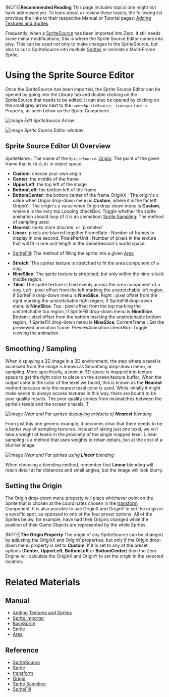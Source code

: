 (NOTE)**Recommended Reading** This page includes topics one might not have addressed yet. To learn about or review these topics, the following list provides the links to their respective Manual or Tutorial pages: [Adding Textures and Sprites](https://github.com/zeroengineteam/ZeroDocs/blob/master/zero_editor_documentation/zeromanual/graphics/adding_assets/adding_textures_and_sprites.markdown)

Frequently, when a [SpriteSource](https://github.com/zeroengineteam/ZeroDocs/blob/master/code_reference/class_reference/spritesource.markdown) has been imported into Zero, it still needs some minor modifications; this is where the Sprite Source Editor comes into play. This can be used not only to make changes to the SpriteSource, but also to cut a SpriteSource into multiple [Sprites](https://github.com/zeroengineteam/ZeroDocs/blob/master/code_reference/class_reference/sprite.markdown) or animate a Multi-Frame Sprite.

 # Using the Sprite Source Editor
Once the SpriteSource has been imported, the Sprite Source Editor can be opened by going into the Library tab and double clicking on the SpriteSource that needs to be edited. It can also be opened by clicking on the small grey arrow next to the `name=SpriteSource, icon=picture-o` Property, as seen below on the Sprite Component.



![image](https://media.githubusercontent.com/media/zeroengineteam/ZeroFiles/master/doc_files/47067.png) *Edit SpriteSource Arrow*




![image](https://media.githubusercontent.com/media/zeroengineteam/ZeroFiles/master/doc_files/47069.png) *Sprite Source Editor window*


 ##  Sprite Source Editor UI Overview
SpriteName : The name of the `SpriteSource`.
[Origin](https://github.com/zeroengineteam/ZeroDocs/blob/master/code_reference/enum_reference.markdown#origin): The point of the given frame that is `(0,0,0)` in object space.
* **Custom**: choose your own origin
* **Center**: the middle of the frame
* **UpperLeft**: the top left of the image
* **BottomLeft**: the bottom left of the frame
* **BottomCenter**: the bottom center of the frame
OriginX : The origin's x value when Origin drop-down menu is **Custom**, where `0` is the far left
OriginY : The origin's y value when Origin drop-down menu is **Custom**, where `0` is the very top
Looping checkBox: Toggle whether the sprite animation should loop (if it is an animation)
[Sprite Sampling](https://github.com/zeroengineteam/ZeroDocs/blob/master/code_reference/enum_reference.markdown#spritesampling): The method of sampling used.
* **Nearest**: looks more discrete, or 'pixelated'
* **Linear**: pixels are blurred together
FrameRate : Number of frames to display in one second.
PixelsPerUnit : Number of pixels in the texture that will fit in one unit length in the GameSession's world space.
- [SpriteFill](https://github.com/zeroengineteam/ZeroDocs/blob/master/code_reference/enum_reference.markdown#spritefill): The method of filling the sprite into a given [Area](https://github.com/zeroengineteam/ZeroDocs/blob/master/zero_editor_documentation/zeromanual/graphics/sprites/area.markdown)
* **Stretch**: The sprites texture is stretched to fit the area component of a cog.
* **NineSlice**: The sprite texture is stretched, but only within the nine-sliced middle region.
* **Tiled**: The sprite texture is tiled evenly across the area component of a cog.
Left : pixel offset from the left marking the unstretchable left region, if SpriteFill drop-down menu is **NineSlice**.
Right : pixel offset from the right marking the unstretchable right region, if SpriteFill drop-down menu is **NineSlice**.
Top : pixel offset from the top marking the unstretchable top region, if SpriteFill drop-down menu is **NineSlice**.
Bottom : pixel offset from the bottom marking the unstretchable bottom region, if SpriteFill drop-down menu is **NineSlice**.
CurrentFrame : Set the previewed animation frame.
PreviewAnimation checkBox: Toggle viewing the animation.

 ##  Smoothing / Sampling
When displaying a 2D image in a 3D environment, the step where a texel is accessed from the image is known as Smoothing drop-down menu, or sampling.  More specifically, a point in 3D space is mapped into texture space to get the right color to place on the screen/texture buffer.  When the output color is the color of the texel we found, this is known as the **Nearest** method because only the nearest texel color is used. While initially it might make sence to always access textures in this way, there are bound to be poor quality results.  The poor quality comes from mismatches between the sprite's texels and the screen's texels.  T




![image](https://media.githubusercontent.com/media/zeroengineteam/ZeroFiles/master/doc_files/47073.png) *Near and Far sprites displaying artifacts of **Nearest** blending*


From just this one generic example, it becomes clear that there needs to be a better way of sampling textures.  Instead of taking just one texel, we will take a weight of texels in the proximity of the single mapped texel.  Linear sampling is a method that uses weights to retain details, but at the cost of a blurrier image.



![image](https://media.githubusercontent.com/media/zeroengineteam/ZeroFiles/master/doc_files/47075.png) *Near and Far sprites using **Linear** blending*


When choosing a blending method, remember that **Linear** blending will retain detail at far distances and small angles, but the image will look blurry.

 ##  Setting the Origin
The Origin drop-down menu property will place whichever point on the Sprite that is chosen at the coordinates chosen in the [transform](https://github.com/zeroengineteam/ZeroDocs/blob/master/code_reference/class_reference/transform.markdown) Component. It is also possible to use OriginX  and OriginY  to set the origin in a specific spot, as opposed to one of the four preset options. All of the Sprites below, for example, have had their Origins changed while the position of their Game Objects are represented by the white Sprites. 

(NOTE)**The Origin Property** The origin of any SpriteSource can be changed by adjusting the OriginX  and OriginY  properties, but only if the Origin drop-down menu property is set to **Custom**. If it is set to any of the preset options (**Center**, **UpperLeft**, **BottomLeft** or **BottomCenter**) then the Zero Engine will calculate the OriginX  and OriginY  to set the origin in the selected location.

 # Related Materials
 ## Manual
- [Adding Textures and Sprites](https://github.com/zeroengineteam/ZeroDocs/blob/master/zero_editor_documentation/zeromanual/graphics/adding_assets/adding_textures_and_sprites.markdown)
- [Sprite Importer](https://github.com/zeroengineteam/ZeroDocs/blob/master/zero_editor_documentation/zeromanual/graphics/sprites/spriteimporter.markdown)
- [BaseSprite](https://github.com/zeroengineteam/ZeroDocs/blob/master/zero_editor_documentation/zeromanual/graphics/sprites/basesprite.markdown)
- [Sprite](https://github.com/zeroengineteam/ZeroDocs/blob/master/zero_editor_documentation/zeromanual/graphics/sprites.markdown)
- [Area](https://github.com/zeroengineteam/ZeroDocs/blob/master/zero_editor_documentation/zeromanual/graphics/sprites/area.markdown)

 ## Reference
- [SpriteSource](https://github.com/zeroengineteam/ZeroDocs/blob/master/code_reference/class_reference/spritesource.markdown)
- [Sprite](https://github.com/zeroengineteam/ZeroDocs/blob/master/code_reference/class_reference/sprite.markdown)
- [transform](https://github.com/zeroengineteam/ZeroDocs/blob/master/code_reference/class_reference/transform.markdown)
- [Origin](https://github.com/zeroengineteam/ZeroDocs/blob/master/code_reference/enum_reference.markdown#origin)
- [Sprite Sampling](https://github.com/zeroengineteam/ZeroDocs/blob/master/code_reference/enum_reference.markdown#spritesampling)
- [SpriteFill](https://github.com/zeroengineteam/ZeroDocs/blob/master/code_reference/enum_reference.markdown#spritefill) 

 